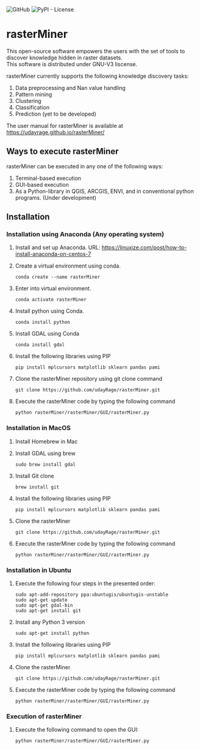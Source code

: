 ![GitHub](https://img.shields.io/github/license/udayRage/rasterMiner)
![PyPI - License](https://img.shields.io/pypi/l/rasterMiner)



# rasterMiner

   This open-source software empowers the users with the set of tools to discover knowledge hidden in raster datasets.  
   This software is distributed under GNU-V3 liscense.
   
   rasterMiner currently supports the following knowledge discovery tasks:
   1. Data preprocessing and Nan value handling
   2. Pattern mining
   3. Clustering
   4. Classification
   5. Prediction (yet to be developed)
   
   The user manual for rasterMiner is available at  https://udayrage.github.io/rasterMiner/
## Ways to execute rasterMiner

   rasterMiner can be executed in any one of the following ways:
   
   1. Terminal-based execution
   2. GUI-based execution
   3. As a Python-library in QGIS, ARCGIS, ENVI, and in conventional python programs. (Under development) 
    
    
## Installation 

### Installation using Anaconda (Any operating system)
1. Install and set up Anaconda. URL:   https://linuxize.com/post/how-to-install-anaconda-on-centos-7
2. Create a virtual environment using conda.

       conda create --name rasterMiner
     
3. Enter into virtual environment. 

       conda activate rasterMiner
     
4. Install python using Conda.  

       conda install python
 
5. Install GDAL using Conda

       conda install gdal
         
6. Install the following libraries using PIP 

       pip install mplcursors matplotlib sklearn pandas pami
         
7. Clone the rasterMiner repository using git clone command

       git clone https://github.com/udayRage/rasterMiner.git

8. Execute the rasterMiner code by typing the following command

       python rasterMiner/rasterMiner/GUI/rasterMiner.py
         
### Installation in MacOS

1. Install Homebrew in Mac
2. Install GDAL using brew
  
       sudo brew install gdal
       
3. Install Git clone

       brew install git

4. Install the following libraries using PIP 

       pip install mplcursors matplotlib sklearn pandas pami
       
       
5. Clone the rasterMiner

       git clone https://github.com/udayRage/rasterMiner.git

6. Execute the rasterMiner code by typing the following command

       python rasterMiner/rasterMiner/GUI/rasterMiner.py
       
### Installation in Ubuntu

1. Execute the following four steps in the presented order:

       sudo apt-add-repository ppa:ubuntugis/ubuntugis-unstable
       sudo apt-get update
       sudo apt-get gdal-bin
       sudo apt-get install git
    
2. Install any Python 3 version

       sudo apt-get install python

3. Install the following libraries using PIP 

       pip install mplcursors matplotlib sklearn pandas pami
       
       
4. Clone the rasterMiner

       git clone https://github.com/udayRage/rasterMiner.git

5. Execute the rasterMiner code by typing the following command

       python rasterMiner/rasterMiner/GUI/rasterMiner.py
       
       
### Execution of rasterMiner
       
1. Execute the following command to open the GUI:

       python rasterMiner/rasterMiner/GUI/rasterMiner.py
